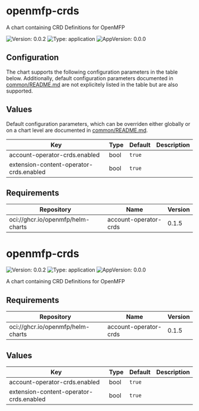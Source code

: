 # openmfp-crds

A chart containing CRD Definitions for OpenMFP

![Version: 0.0.2](https://img.shields.io/badge/Version-0.0.2-informational?style=flat-square) ![Type: application](https://img.shields.io/badge/Type-application-informational?style=flat-square) ![AppVersion: 0.0.0](https://img.shields.io/badge/AppVersion-0.0.0-informational?style=flat-square)

## Configuration

The chart supports the following configuration parameters in the table below. Additionally, default configuration parameters documented in [common/README.md](../common/README.md) are not explicitely listed in the table but are also supported.

## Values

Default configuration parameters, which can be overriden either globally or on a chart level are documented in [common/README.md](../common/README.md).

| Key | Type | Default | Description |
|-----|------|---------|-------------|
| account-operator-crds.enabled | bool | `true` |  |
| extension-content-operator-crds.enabled | bool | `true` |  |

## Requirements

| Repository | Name | Version |
|------------|------|---------|
| oci://ghcr.io/openmfp/helm-charts | account-operator-crds | 0.1.5 |

# openmfp-crds

![Version: 0.0.2](https://img.shields.io/badge/Version-0.0.2-informational?style=flat-square) ![Type: application](https://img.shields.io/badge/Type-application-informational?style=flat-square) ![AppVersion: 0.0.0](https://img.shields.io/badge/AppVersion-0.0.0-informational?style=flat-square)

A chart containing CRD Definitions for OpenMFP

## Requirements

| Repository | Name | Version |
|------------|------|---------|
| oci://ghcr.io/openmfp/helm-charts | account-operator-crds | 0.1.5 |

## Values

| Key | Type | Default | Description |
|-----|------|---------|-------------|
| account-operator-crds.enabled | bool | `true` |  |
| extension-content-operator-crds.enabled | bool | `true` |  |

